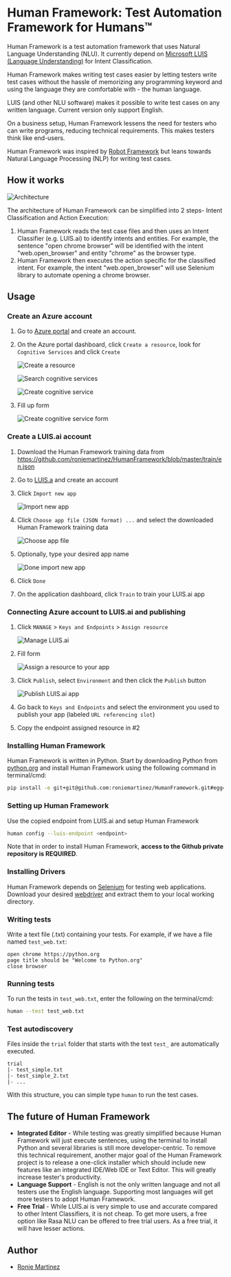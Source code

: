 # Human Framework: Test Automation Framework for Humans™

Human Framework is a test automation framework that uses Natural Language Understanding (NLU).
It currently depend on [Microsoft LUIS (Language Understanding)](https://www.luis.ai/) for Intent Classification.

Human Framework makes writing test cases easier by letting testers write test cases without the hassle of memorizing
any programming keyword and using the language they are comfortable with - the human language.

LUIS (and other NLU software) makes it possible to write test cases on any written language. 
Current version only support English. 

On a business setup, Human Framework lessens the need for testers who can write programs, reducing technical requirements.
This makes testers think like end-users.

Human Framework was inspired by [Robot Framework](https://robotframework.org/) but leans towards 
Natural Language Processing (NLP) for writing test cases.

## How it works

![Architecture](images/architecture.png)

The architecture of Human Framework can be simplified into 2 steps- Intent Classification and Action Execution:

1. Human Framework reads the test case files and then uses an Intent Classifier (e.g. LUIS.ai) to identify intents and entities.
For example, the sentence "open chrome browser" will be identified with the intent "web.open_browser" and entity "chrome" as the browser type.
2. Human Framework then executes the action specific for the classified intent. 
For example, the intent "web.open_browser" will use Selenium library to automate opening a chrome browser.

## Usage

### Create an Azure account

1. Go to [Azure portal](https://portal.azure.com) and create an account.
2. On the Azure portal dashboard, click `Create a resource`, look for `Cognitive Services` and click `Create`

    ![Create a resource](images/create-a-resource.PNG)
    
    ![Search cognitive services](images/search-cognitive-services.PNG)
    
    ![Create cognitive service](images/create-cognitive-services.PNG)
    
3. Fill up form

    ![Create cognitive service form](images/form-cognitive-services.PNG)

### Create a LUIS.ai account

1. Download the Human Framework training data from https://github.com/roniemartinez/HumanFramework/blob/master/train/en.json
2. Go to [LUIS.a](https://luis.ai) and create an account
3. Click `Import new app`

    ![Import new app](images/import-new-app.PNG)
    
4. Click `Choose app file (JSON format) ...` and select the downloaded Human Framework training data

    ![Choose app file](images/choose-app-file.PNG)
    
5. Optionally, type your desired app name

    ![Done import new app](images/done-import-new-app.PNG)
    
6. Click `Done`
7. On the application dashboard, click `Train` to train your LUIS.ai app

### Connecting Azure account to LUIS.ai and publishing

1. Click `MANAGE` > `Keys and Endpoints` > `Assign resource`

    ![Manage LUIS.ai](images/manage-luis.PNG)
    
2. Fill form

    ![Assign a resource to your app](images/assign-a-resource-to-your-app.PNG)
    
3. Click `Publish`, select `Environment` and then click the `Publish` button

    ![Publish LUIS.ai app](images/publish-app.PNG)
    
4. Go back to `Keys and Endpoints` and select the environment you used to publish your app (labeled `URL referencing slot`)
5. Copy the endpoint assigned resource in #2

### Installing Human Framework

Human Framework is written in Python. Start by downloading Python from [python.org](https://python.org) and install 
Human Framework using the following command in terminal/cmd:

```bash
pip install -e git+git@github.com:roniemartinez/HumanFramework.git#egg=humanframework
```

### Setting up Human Framework

Use the copied endpoint from LUIS.ai and setup Human Framework
 
```bash
human config --luis-endpoint <endpoint>
```

Note that in order to install Human Framework, **access to the Github private repository is REQUIRED**.

### Installing Drivers

Human Framework depends on [Selenium](https://www.seleniumhq.org/) for testing web applications. Download your desired 
[webdriver](https://www.seleniumhq.org/about/platforms.jsp) and extract them to your local working directory.

### Writing tests

Write a text file (.txt) containing your tests. For example, if we have a file named `test_web.txt`:

```text
open chrome https://python.org
page title should be "Welcome to Python.org"
close browser
```

### Running tests

To run the tests in `test_web.txt`, enter the following on the terminal/cmd:

```bash
human --test test_web.txt
```

### Test autodiscovery

Files inside the `trial` folder that starts with the text `test_` are automatically executed.

```text
trial
|- test_simple.txt
|- test_simple_2.txt
|- ...
```

With this structure, you can simple type `human` to run the test cases.

## The future of Human Framework

- **Integrated Editor** - While testing was greatly simplified because Human Framework will just execute sentences, 
using the terminal to install Python and several libraries is still more developer-centric.
To remove this technical requirement, another major goal of the Human Framework project is to release a 
one-click installer which should include new features like an integrated IDE/Web IDE or Text Editor. 
This will greatly increase tester's productivity.
- **Language Support** - English is not the only written language and not all testers use the English language.
Supporting most languages will get more testers to adopt Human Framework. 
- **Free Trial** - While LUIS.ai is very simple to use and accurate compared to other Intent Classifiers, it is not cheap.
To get more users, a free option like Rasa NLU can be offered to free trial users. 
As a free trial, it will have lesser actions.

## Author

- [Ronie Martinez](mailto:ronmarti18@gmail.com)
